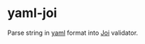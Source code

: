 # yaml-joi

Parse string in [yaml](https://yaml.org/) format into [Joi](https://github.com/hapijs/joi) validator.
